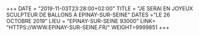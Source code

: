 +++
DATE = "2019-11-03T23:28:00+02:00"
TITLE = "JE SERAI EN JOYEUX SCULPTEUR DE BALLONS À EPINAY-SUR-SEINE"
DATES ="LE 26 OCTOBRE 2019"
LIEU = "EPINAY-SUR-SEINE 93000"
LINK= "HTTPS://WWW.EPINAY-SUR-SEINE.FR/"
WEIGHT=9999851
+++